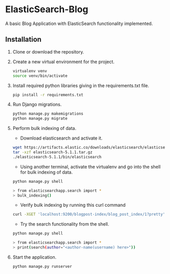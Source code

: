 # ElasticSearch-Blog
A basic Blog Application with ElasticSearch functionality implemented.

## Installation
1. Clone or download the repository. 
2. Create a new virtual environment for the project.
    ```bash
    virtualenv venv
    source venv/bin/activate
    ```
3. Install required python libraries giving in the requirements.txt file.
    ```bash
    pip install -r requirements.txt
    ```
4. Run Django migrations.
    
    ```bash
    python manage.py makemigrations
    python manage.py migrate
    ```    
5. Perform bulk indexing of data.
    
    * Download elasticsearch and activate it.
    ```bash
    wget https://artifacts.elastic.co/downloads/elasticsearch/elasticsearch-5.1.1.tar.gz
    tar -xzf elasticsearch-5.1.1.tar.gz
    ./elasticsearch-5.1.1/bin/elasticsearch
    ```
    * Using another terminal, activate the virtualenv and go into the shell for bulk indexing of data.
    ```bash
    python manage.py shell
   
    > from elasticsearchapp.search import *
    > bulk_indexing()
    ```
    * Verify bulk indexing by running this curl command
    ```bash
    curl -XGET 'localhost:9200/blogpost-index/blog_post_index/1?pretty'
    ```
    * Try the search functionality from the shell.
    ```bash
    python manage.py shell
    
    > from elasticsearchapp.search import *
    > print(search(author="<author-name(username) here>"))
    ```
6. Start the application.
    ```bash
    python manage.py runserver
    ```
